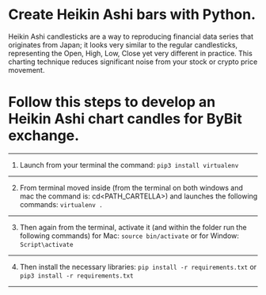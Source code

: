 # Create Heikin Ashi bars with Python. 

Heikin Ashi candlesticks are a way to reproducing financial data series that originates from Japan; it looks very similar to the regular candlesticks, representing the Open, High, Low, Close yet very different in practice. This charting technique reduces significant noise from your stock or crypto price movement.

# Follow this steps to develop an Heikin Ashi chart candles for ByBit exchange. 

-----------------------------------------------------------------------------------------------------------------------------
1) Launch from your terminal the command: `pip3 install virtualenv`
-----------------------------------------------------------------------------------------------------------------------------
2) From terminal moved inside (from the terminal on both windows and mac the command is: cd<PATH_CARTELLA>) 
   and launches the following commands: `virtualenv .`
-----------------------------------------------------------------------------------------------------------------------------
3) Then again from the terminal, activate it (and within the folder run the following commands) for Mac: `source bin/activate`
   or for Window: `Script\activate`
-----------------------------------------------------------------------------------------------------------------------------
4) Then install the necessary libraries: `pip install -r requirements.txt` or `pip3 install -r requirements.txt`
-----------------------------------------------------------------------------------------------------------------------------

